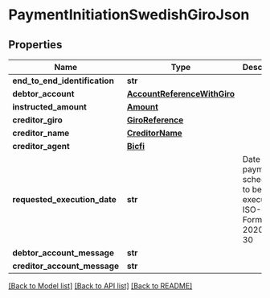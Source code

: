 # PaymentInitiationSwedishGiroJson

## Properties
Name | Type | Description | Notes
------------ | ------------- | ------------- | -------------
**end_to_end_identification** | **str** |  | [optional] 
**debtor_account** | [**AccountReferenceWithGiro**](AccountReferenceWithGiro.md) |  | 
**instructed_amount** | [**Amount**](Amount.md) |  | 
**creditor_giro** | [**GiroReference**](GiroReference.md) |  | 
**creditor_name** | [**CreditorName**](CreditorName.md) |  | 
**creditor_agent** | [**Bicfi**](Bicfi.md) |  | [optional] 
**requested_execution_date** | **str** | Date when payment is scheduled to be executed in ISO-Date Format, e.g. 2020-10-30 | [optional] 
**debtor_account_message** | **str** |  | [optional] 
**creditor_account_message** | **str** |  | [optional] 

[[Back to Model list]](../README.md#documentation-for-models) [[Back to API list]](../README.md#documentation-for-api-endpoints) [[Back to README]](../README.md)


